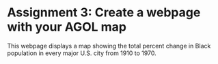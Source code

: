 # Assignment 3: Create a webpage with your AGOL map

This webpage displays a map showing the total percent change in Black population in every major U.S. city from 1910 to 1970.
